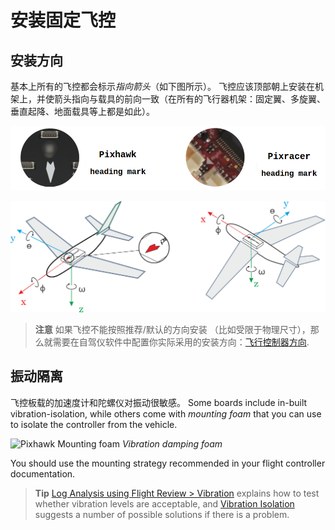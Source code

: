 # 安装固定飞控

## 安装方向

基本上所有的飞控都会标示*指向箭头*（如下图所示）。 飞控应该顶部朝上安装在机架上，并使箭头指向与载具的前向一致（在所有的飞行器机架：固定翼、多旋翼、垂直起降、地面载具等上都是如此）。

![FC Heading Mark](../../images/fc_heading_mark_1.png)

![FC Orientation](../../images/fc_orientation_1.png)

> **注意** 如果飞控不能按照推荐/默认的方向安装 （比如受限于物理尺寸），那么就需要在自驾仪软件中配置你实际采用的安装方向：[飞行控制器方向](../config/flight_controller_orientation.md).

## 振动隔离

飞控板载的加速度计和陀螺仪对振动很敏感。 Some boards include in-built vibration-isolation, while others come with *mounting foam* that you can use to isolate the controller from the vehicle.

![Pixhawk Mounting foam](../../images/3dr_anti_vibration_mounting_foam.png) *Vibration damping foam*

You should use the mounting strategy recommended in your flight controller documentation.

> **Tip** [Log Analysis using Flight Review > Vibration](../log/flight_review.md#vibration) explains how to test whether vibration levels are acceptable, and [Vibration Isolation](../assembly/vibration_isolation.md) suggests a number of possible solutions if there is a problem.